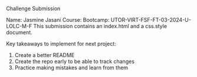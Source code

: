 Challenge Submission

Name: Jasmine Jasani
Course: Bootcamp: UTOR-VIRT-FSF-FT-03-2024-U-LOLC-M-F
This submission contains an index.html and a css.style document. 

Key takeaways to implement for next project:
1. Create a better README
2. Create the repo early to be able to track changes
3. Practice making mistakes and learn from them
